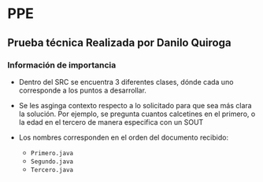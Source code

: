 # PPE

## Prueba técnica Realizada por Danilo Quiroga 

### Información de importancia

* Dentro del SRC se encuentra 3 diferentes clases, dónde cada uno corresponde a los puntos a desarrollar.

* Se les asginga contexto respecto a lo solicitado para que sea más clara la solución.
Por ejemplo, se pregunta cuantos calcetines en el primero, o la edad en el tercero de manera especifica con un SOUT 
 
 * Los nombres corresponden en el orden del documento recibido:
 
    * `Primero.java` 
    * `Segundo.java`  
    * `Tercero.java` 
 
 
